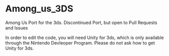 # Among_us_3DS

Among Us Port for the 3ds. Discontinued Port, but open to Pull Requests and Issues

In order to edit the code, you will need Unity for 3ds, which is only available through the Nintendo Devleoper Program. Please do not ask how to get Unity for 3ds. 
